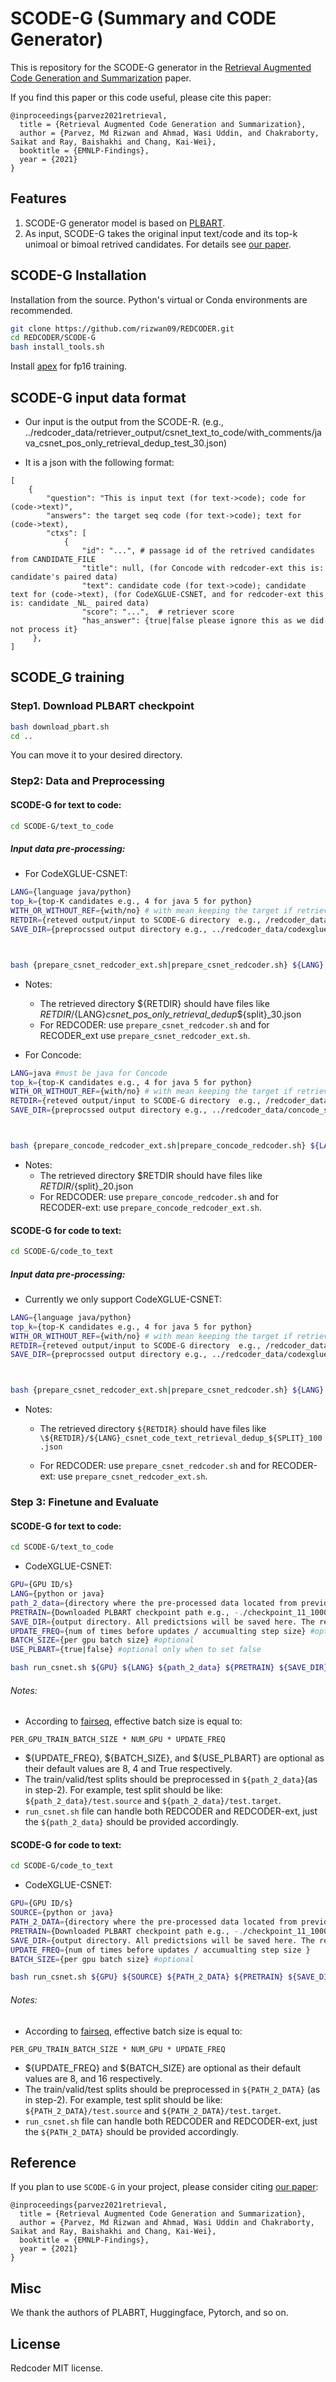 # SCODE-G (Summary and CODE Generator)

This is repository for the SCODE-G generator in the [Retrieval Augmented Code Generation and Summarization](https://arxiv.org/abs/2108.11601) paper.

If you find this paper or this code useful, please cite this paper:
```
@inproceedings{parvez2021retrieval,
  title = {Retrieval Augmented Code Generation and Summarization},
  author = {Parvez, Md Rizwan and Ahmad, Wasi Uddin, and Chakraborty, Saikat and Ray, Baishakhi and Chang, Kai-Wei},
  booktitle = {EMNLP-Findings},
  year = {2021}
}
```



## Features
1. SCODE-G generator model is based on [PLBART](https://arxiv.org/abs/2103.06333).
2. As input, SCODE-G takes the original input text/code and its top-k unimoal or bimoal retrived candidates. For details see [our paper](https://arxiv.org/abs/2108.11601).


## SCODE-G Installation

Installation from the source. Python's virtual or Conda environments are recommended.

```bash
git clone https://github.com/rizwan09/REDCODER.git
cd REDCODER/SCODE-G
bash install_tools.sh
```
Install [apex](https://github.com/nvidia/apex#quick-start) for fp16 training.


## SCODE-G input data format
- Our input is the output from the SCODE-R. (e.g., ../redcoder_data/retriever_output/csnet_text_to_code/with_comments/java_csnet_pos_only_retrieval_dedup_test_30.json)

- It is a json with the following format:


```
[
    {
        "question": "This is input text (for text->code); code for (code->text)",
        "answers": the target seq code (for text->code); text for (code->text),
        "ctxs": [
            {
                "id": "...", # passage id of the retrived candidates from CANDIDATE_FILE
                "title": null, (for Concode with redcoder-ext this is: candidate's paired data)
                "text": candidate code (for text->code); candidate text for (code->text), (for CodeXGLUE-CSNET, and for redcoder-ext this is: candidate _NL_ paired data)
                "score": "...",  # retriever score
                "has_answer": {true|false please ignore this as we did not process it}
     },
]
```



## SCODE_G training

### Step1. Download PLBART checkpoint

```bash
bash download_pbart.sh
cd ..
```
You can move it to your desired directory.


### Step2: Data and Preprocessing

####  SCODE-G for text to code:
```bash
cd SCODE-G/text_to_code
```
##### Input data pre-processing:
- For CodeXGLUE-CSNET:
```bash
LANG={language java/python}
top_k={top-K candidates e.g., 4 for java 5 for python}
WITH_OR_WITHOUT_REF={with/no} # with mean keeping the target if retrieved as a candidate no means filtering target from retrieval
RETDIR={reteved output/input to SCODE-G directory  e.g., /redcoder_data/retriever_output/codexglue_csnet_text_to_code/}
SAVE_DIR={preprocssed output directory e.g., ../redcoder_data/codexglue_csnet_text_to_code_scode-g-preprocessed-input/}



bash {prepare_csnet_redcoder_ext.sh|prepare_csnet_redcoder.sh} ${LANG} ${top_k} ${WITH_OR_WITHOUT_REF} ${RETDIR} ${SAVE_DIR}
```
- Notes:
    - The retrieved directory ${RETDIR} should have files like  ${RETDIR}/${LANG}_csnet_pos_only_retrieval_dedup_${split}_30.json
    - For REDCODER: use ```prepare_csnet_redcoder.sh``` and for RECODER_ext  use ```prepare_csnet_redcoder_ext.sh```.

- For Concode:
```bash
LANG=java #must be java for Concode
top_k={top-K candidates e.g., 4 for java 5 for python}
WITH_OR_WITHOUT_REF={with/no} # with mean keeping the target if retrieved as a candidate no means filtering target from retrieval
RETDIR={reteved output/input to SCODE-G directory  e.g., /redcoder_data/retriever_output/cooncode/}
SAVE_DIR={preprocssed output directory e.g., ../redcoder_data/concode_scode-g-preprocessed-input/}



bash {prepare_concode_redcoder_ext.sh|prepare_concode_redcoder.sh} ${LANG} ${top_k} ${WITH_OR_WITHOUT_REF} ${RETDIR} ${SAVE_DIR}

```
- Notes:
    - The retrieved directory $RETDIR should have files like  $RETDIR/${split}_20.json
    - For REDCODER: use ```prepare_concode_redcoder.sh``` and for RECODER-ext:  use ```prepare_concode_redcoder_ext.sh```.



#### SCODE-G for code to text:

```bash
cd SCODE-G/code_to_text
```
##### Input data pre-processing:
- Currently we only support CodeXGLUE-CSNET:
```bash
LANG={language java/python}
top_k={top-K candidates e.g., 4 for java 5 for python}
WITH_OR_WITHOUT_REF={with/no} # with mean keeping the target if retrieved as a candidate no means filtering target from retrieval
RETDIR={reteved output/input to SCODE-G directory  e.g., /redcoder_data/retriever_output/codexglue_csnet_code_to_text/}
SAVE_DIR={preprocssed output directory e.g., ../redcoder_data/codexglue_csnet_code_to_text_scode-g-preprocessed-input/}



bash {prepare_csnet_redcoder_ext.sh|prepare_csnet_redcoder.sh} ${LANG} ${top_k} ${WITH_OR_WITHOUT_REF} ${RETDIR} ${SAVE_DIR}
```
- Notes:
    - The retrieved directory ```${RETDIR}``` 
    should have files like  
    ``\${RETDIR}/${LANG}_csnet_code_text_retrieval_dedup_${SPLIT}_100.json``
    
    - For REDCODER: use ```prepare_csnet_redcoder.sh``` and for RECODER-ext:  use ```prepare_csnet_redcoder_ext.sh```.



### Step 3: Finetune and Evaluate




#### SCODE-G for text to code:

```bash
cd SCODE-G/text_to_code
```


- CodeXGLUE-CSNET:

```bash
GPU={GPU ID/s}
LANG={python or java}
path_2_data={directory where the pre-processed data located from previous step (i.e., step-2) . E.g., ../redcoder_data/codexglue_csnet_text_to_code_scode-g-preprocessed-input/}
PRETRAIN={Downloaded PLBART checkpoint path e.g., -./checkpoint_11_100000.pt}
SAVE_DIR={output directory. All predictsions will be saved here. The result.txt inside this dir will save the evaluation metrics. E.g., ../redcoder_data/codexglue_csnet_text_to_code_scode-g-output/}
UPDATE_FREQ={num of times before updates / accumualting step size} #optional
BATCH_SIZE={per gpu batch size} #optional
USE_PLBART={true|false} #optional only when to set false

bash run_csnet.sh ${GPU} ${LANG} ${path_2_data} ${PRETRAIN} ${SAVE_DIR}

```
###### Notes:
- According to [fairseq](https://github.com/pytorch/fairseq), effective batch size is equal
to:
```
PER_GPU_TRAIN_BATCH_SIZE * NUM_GPU * UPDATE_FREQ
```
- ${UPDATE_FREQ}, ${BATCH_SIZE}, and ${USE_PLBART} are optional as their default values are 8, 4 and True respectively.
- The train/valid/test splits should be preprocessed in ```${path_2_data}```(as in step-2). For example, test split should be like: ```${path_2_data}/test.source``` and ```${path_2_data}/test.target```.
- ```run_csnet.sh``` file can handle both REDCODER and REDCODER-ext, just the ```${path_2_data}``` should be provided accordingly.








#### SCODE-G for code to text:

```bash
cd SCODE-G/code_to_text
```


- CodeXGLUE-CSNET:

```bash
GPU={GPU ID/s}
SOURCE={python or java}
PATH_2_DATA={directory where the pre-processed data located from previous step (i.e., step-2) . E.g., ../redcoder_data/codexglue_csnet_text_to_code_scode-g-preprocessed-input/}
PRETRAIN={Downloaded PLBART checkpoint path e.g., -./checkpoint_11_100000.pt}
SAVE_DIR={output directory. All predictsions will be saved here. The result.txt inside this dir will save the evaluation metrics. E.g., ../redcoder_data/codexglue_csnet_text_to_code_scode-g-output/}
UPDATE_FREQ={num of times before updates / accumualting step size }
BATCH_SIZE={per gpu batch size} #optional

bash run_csnet.sh ${GPU} ${SOURCE} ${PATH_2_DATA} ${PRETRAIN} ${SAVE_DIR}

```
###### Notes:
- According to [fairseq](https://github.com/pytorch/fairseq), effective batch size is equal
to:
```
PER_GPU_TRAIN_BATCH_SIZE * NUM_GPU * UPDATE_FREQ
```
- ${UPDATE_FREQ} and ${BATCH_SIZE}  are optional as their default values are 8, and 16  respectively.
- The train/valid/test splits should be preprocessed in ```${PATH_2_DATA}``` (as in step-2). For example, test split should be like: ```${PATH_2_DATA}/test.source``` and ```${PATH_2_DATA}/test.target```.
- ```run_csnet.sh``` file can handle both REDCODER and REDCODER-ext, just the ```${PATH_2_DATA}``` should be provided accordingly.




## Reference

If you plan to use `SCODE-G` in your project, please consider citing [our paper](https://arxiv.org/abs/2108.11601):
```
@inproceedings{parvez2021retrieval,
  title = {Retrieval Augmented Code Generation and Summarization},
  author = {Parvez, Md Rizwan and Ahmad, Wasi Uddin and Chakraborty, Saikat and Ray, Baishakhi and Chang, Kai-Wei},
  booktitle = {EMNLP-Findings},
  year = {2021}
}
```
## Misc
We thank the authors of PLABRT, Huggingface, Pytorch, and so on.

## License
Redcoder MIT license. 

